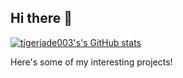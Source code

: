 ## Hi there 👋

[![tigerjade003's's GitHub stats](https://github-readme-stats.vercel.app/api?username=tigerjade003)](https://github.com/anuraghazra/github-readme-stats)

Here's some of my interesting projects!


<!--
**tigerjade003/tigerjade003** is a ✨ _special_ ✨ repository because its `README.md` (this file) appears on your GitHub profile.

Here are some ideas to get you started:

- 🔭 I’m currently working on ...
- 🌱 I’m currently learning ...
- 👯 I’m looking to collaborate on ...
- 🤔 I’m looking for help with ...
- 💬 Ask me about ...
- 📫 How to reach me: ...
- 😄 Pronouns: ...
- ⚡ Fun fact: ...
-->
